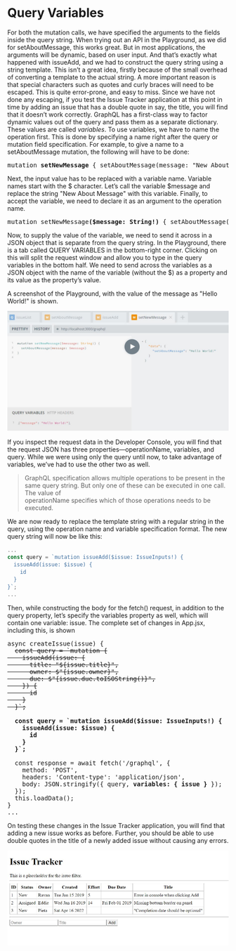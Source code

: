# Query Variables

For both the mutation calls, we have specified the arguments to the fields inside the query string. When trying out an API in the Playground, as we did for setAboutMessage, this works great. But in most applications, the arguments will be dynamic, based on user input. And that’s exactly what happened with
issueAdd, and we had to construct the query string using a string template.
This isn’t a great idea, firstly because of the small overhead of converting a template to the actual string. A more important reason is that special characters such as quotes and curly braces will need to be escaped. This is quite error-prone, and easy to miss. Since we have not done any escaping, if you test the Issue Tracker
application at this point in time by adding an issue that has a double quote in say, the title, you will find that it doesn’t work correctly.
GraphQL has a first-class way to factor dynamic values out of the query and pass them as a separate dictionary. These values are called _variables_.
To use variables, we have to name the operation first. This is done by specifying a name right after the query or mutation field specification. For example, to give a name to a setAboutMessage mutation, the following will have to be done:

<pre>
mutation <b>setNewMessage</b> { setAboutMessage(message: "New About Message") }
</pre>

Next, the input value has to be replaced with a variable name. Variable names start with the $ character. Let’s call the variable $message and replace the string "New About Message" with this variable. Finally, to accept the variable, we need to declare it as an argument to the operation name.

<pre>
mutation setNewMessage<b>($message: String!)</b> { setAboutMessage(message: <b>$message</b>) }
</pre>

Now, to supply the value of the variable, we need to send it across in a JSON object that is separate from the query string. In the Playground, there is a tab called QUERY VARIABLES in the bottom-right corner. Clicking on this will split the request window and allow you to type in the query variables in the bottom half.
We need to send across the variables as a JSON object with the name of the variable (without the $) as a property and its value as the property’s value.

A screenshot of the Playground, with the value of the message as "Hello World!" is shown.

![playground-variables](./resources/playground-variables.JPG)

If you inspect the request data in the Developer Console, you will find that the request JSON has three properties—operationName, variables, and query. While we were using only the query until now, to take advantage of variables, we’ve had to use the other two as well.

 > GraphQL specification allows multiple operations to be present in the same query string. But only one of these can be executed in one call. The value of   
 > operationName specifies which of those operations needs to be executed.

We are now ready to replace the template string with a regular string in the query, using the operation name and variable specification format. The new query string will now be like this:

```js
...
const query = `mutation issueAdd($issue: IssueInputs!) {
  issueAdd(issue: $issue) {
    id
  }
}`;
...
```

Then, while constructing the body for the fetch() request, in addition to the query property, let’s specify the variables property as well, which will contain one variable: issue. The complete set of changes in App.jsx, including this, is shown

<pre>
async createIssue(issue) {
  <del>const query = `mutation {
    issueAdd(issue: {
      title: "${issue.title}",
      owner: $"{issue.owner}",
      due: $"{issue.due.toISOString()}",
    }) {
      id
    }
  }`;</del>
  
  <b>const query = `mutation issueAdd($issue: IssueInputs!) {
    issueAdd(issue: $issue) {
      id
    }
  }`;</b>
  
  const response = await fetch('/graphql', {
    method: 'POST',
    headers: 'Content-type': 'application/json',
    body: JSON.stringify({ query, <b>variables: { issue } </b>});
  });
  this.loadData();
}
...
</pre>

On testing these changes in the Issue Tracker application, you will find that adding a new issue works as before. Further, you should be able to use double quotes in the title of a newly added issue without causing any errors.

![quotes-in-title](./resources/quotes-in-title.JPG)


